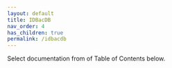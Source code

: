 ```yaml
---
layout: default
title: IDBacDB
nav_order: 4
has_children: true
permalink: /idbacdb
---
```


Select documentation from of Table of Contents below.